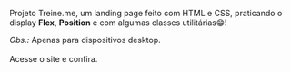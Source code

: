 Projeto Treine.me, um landing page feito com HTML e CSS, praticando o display <strong>Flex</strong>, <strong>Position</strong> e com algumas classes utilitárias😁!

<em>Obs.:</em> Apenas para dispositivos desktop.
<br>
<br>
Acesse o <a href="https://lucas-emanuel1.github.io/Treine-me/" target="_blank"></a>site e confira.
